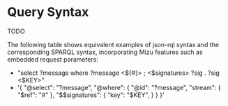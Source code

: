 # Query Syntax

TODO

The following table shows equivalent examples of json-rql syntax and the corresponding SPARQL syntax, incorporating Mizu features such as embedded request parameters:

- "select ?message where ?message <stream> <${#}> ; <$signatures> ?sig . ?sig <key> <$KEY>"
- '{ "@select": "?message",
  		"@where": {
  			"@id": "?message",
  			"stream": { "$ref": "#" },
  			"$$signatures": {
  				"key": "$KEY",
  			}
  		}
	}'